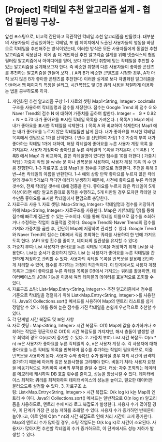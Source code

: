 # [Project] 칵테일 추천 알고리즘 설계 - 협업 필터링 구상-

앞선 포스팅으로, 비교적 간단하고 직관적인 칵테일 추천 알고리즘을 만들었다.
대부분의 사용자들이 관심있어하는 칵테일, 또 웹 페이지에서 도출된 사용자들의 행동을 바탕으로 칵테일을 추천해주는 방식이었는데, 이러한 방식은 모든 사용자들에게 동일한 추천 알고리즘이 적용된다.
이에 좀 더 개인화된 추천 알고리즘 설계를 위해 넷플릭스의 협업 필터링 알고리즘에서 아이디어를 얻어, 보다 개인적인 취향에 맞는 칵테일을 추천할 수 있는 알고리즘을 설계해보고자 한다.
즉
비슷한 취향의 다른 사용자들이 좋아한 콘텐츠를 추천하는 알고리즘을 만들어 보자
. ( A와 B가 비슷한 콘텐츠를 시청한 경우, A가 아직 보지 않은 B가 좋아한 콘텐츠를 추천한다)
이러한 설계로 보다 차별화된 알고리즘을 만들어서 웹 페이지의 특징을 살리고, 시간복잡도 및 DB 쿼리 사용을 적절하게 이용하는 법을 공부하도록 하자.
1. 개인화된 추천 알고리즘 구상
1-1 자료의 셋팅
Map1<String, Integer> cocktails 구조를 사용하여 칵테일명과 점수를 저장한다.
점수는 Google Trend 의 점수 G 와 Naver Trend의 점수 N 에 대하여 가중치를 곱하여 합한다.
Integer =   G * 0.92 + N * 0.70
내가 좋아요를 표시한 칵테일 목록을 가져온다. (
목록A
)
Map1 에서 내가 좋아요를 표시한 칵테일을 삭제한다. (
목록 A
와 비교하여 삭제한다)
Map1 에는 내가 좋아요를 누르지 않은 칵테일들만 남게 된다.
내가 좋아요를 표시한 칵테일 목록에서 랜덤으로 1개를 선택한다. (
변수
를 선언하여 자장)
1-2 가중치 부여
내가 좋아하는 칵테일
1개에 대하여, 해당 칵테일에 좋아요를 누른
사용자 계정 목록
을 가져온다.
사용자 계정마다 좋아요를 누른 칵테일의 목록을 가져온다. (
목록B
)
목록B 에서 Map1 과 비교하여, 같은 칵테일명이 있다면 점수를 10점 더한다 (
가중치 작업
)
가중치 작업
을 while 문 이나 반복문을 사용하여,
사용자 계정 목록
의 수 만큼 진행한다.
1-3 자료구조 소팅
Map1 을 점수를 기준으로 정렬한다.
추천을 위해 0번~4번 칵테일의 이름을 반환한다.
1-4 예외 상황
만약 좋아요를 누르지 않은 칵테일의 갯수가 5개보다 적다면 에러가 발생하기 때문에, 사전에 좋아요를 누른 칵테일 갯수와, 전체 칵테일 갯수에 대해 검증을 한다.
좋아요를 누르지 않은 칵테일이 5개 이상이라면 해당 알고리즘대로 동작을 수행하고, 5개 미만일 경우 모자란 칵테일 갯수만큼 좋아요를 표시한 칵테일에서 랜덤으로 충당한다.
2. 자료구조 사용
1. 자료 셋팅: Map<String, Integer>
칵테일명과 점수를 저장하기 위해 Map<String, Integer> 자료구조를 사용한다.
Map은 키(칵테일 명)를 통해 점수에 빠르게 접근할 수 있는 구조이다. 이를 통해 칵테일 이름으로 점수를 조회하거나 수정하는 작업이 효율적일 것이다.
Google Trend와 Naver Trend의 점수를 가져와 가중치를 곱한 후, 간단히 Map에 저장하여 관리할 수 있다.
Google Trend와 Naver Trend의 점수는 DB에서 직접 조회하는 쿼리를 사용하여 한 번에 가져오도록 한다. (API 요청 횟수를 줄이고, 데이터의 일관성을 유지할 수 있다)
2. 가중치 부여: List<String>
사용자가 좋아요를 누른 칵테일 목록을 저장하기 위해 List<String>을 사용한다.
List는 순서가 중요하지 않다. List 는 사용자가 좋아요를 누른 칵테일을 간편하게 저장하고 관리할 수 있다.
사용자의 칵테일 목록을 반복문을 활용해 간단하게 처리할 수 있어, 점수를 추가하는 과정이 직관적이다.
이 단계에서도 사용자 계정 목록과 그들이 좋아요를 누른 칵테일 목록을 DB에서 가져오는 쿼리를 활용하면, 데이터베이스의 JOIN 기능을 이용해 여러 테이블의 데이터를 효율적으로 조회할 수 있다.
3. 자료구조 소팅: List<Map.Entry<String, Integer>>
추천 알고리즘에서 점수를 기준으로 칵테일을 정렬하기 위해 List<Map.Entry<String, Integer>>를 사용한다.
Java의 Collections.sort() 메서드를 사용하여 Map의 엔트리 리스트를 쉽게 정렬할 수 있다. 이를 통해 높은 점수를 가진 칵테일을 손쉽게 우선적으로 추천할 수 있다.
3. 각 단계별 시간 복잡도 및 보완 사항
1. 자료 셋팅 : Map<String, Integer>
시간 복잡도: O(1)
Map에 값을 추가하거나 조회하는 작업은 평균적으로 O(1)의 시간 복잡도를 가지지만, 해시 충돌이 발생할 경우 최악의 경우 O(n)까지 증가할 수 있다.
2. 가중치 부여: List<String>
시간 복잡도: O(m * n)
m은 사용자가 좋아요를 누른 칵테일의 수, n은 사용자 계정 수.
각 사용자에 대해 좋아요를 누른 칵테일 목록을 반복하며 점수를 추가하는 작업이 필요하므로, 이중 반복문을 사용하게 된다.
사용자 수와 좋아요 수가 많아질 경우 처리 시간이 급격히 증가하기 때문에 아래와 같은 보완사항을 고려해야 한다.
비동기 처리: 사용자 요청을 비동기적으로 처리하여 서버의 부하를 줄일 수 있다.
캐싱: 자주 조회되는 데이터를 메모리에 캐시하여 DB 호출 횟수를 줄이고, 성능을 향상시킬 수 있다.
데이터베이스 최적화: 쿼리를 최적화하여 데이터베이스의 성능을 높이고, 필요한 데이터만 불러오도록 설정할 수 있다.
3. 자료구조 소팅: List<Map.Entry<String, Integer>>
시간 복잡도: O(k log k)
k는 Map의 엔트리 수 이다. Java의 Collections.sort() 메서드는 일반적으로 O(n log n) 알고리즘을 사용하므로, 엔트리 수에 따라 로그 복잡도가 발생한다.
사용자 수가 많아질 경우, 이 단계가 가장 큰 성능 저하를 초래할 수 있다. 사용자 수가 증가하면 반복문이 늘어나고, 이로 인해 O(m * n)의 시간 복잡도로 인해 처리 시간이 크게 증가한다.
Map의 엔트리 수가 많아질 경우, 소팅 작업도는 O(k log k)로 시간이 소요된다. 사용자가 많아지면 추천할 칵테일의 수가 증가하므로, 이 단계에서도 성능 저하가 발생할 수 있다.